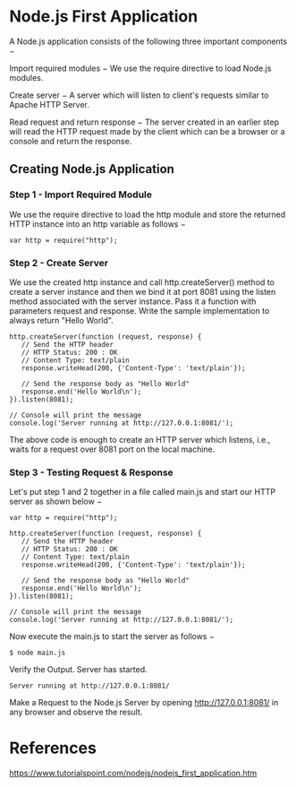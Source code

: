 # Node.js First Application

A Node.js application consists of the following three important components −

Import required modules − We use the require directive to load Node.js modules.

Create server − A server which will listen to client's requests similar to Apache HTTP Server.

Read request and return response − The server created in an earlier step will read the HTTP request made by the client which can be a browser or a console and return the response.

## Creating Node.js Application

### Step 1 - Import Required Module
We use the require directive to load the http module and store the returned HTTP instance into an http variable as follows −
```
var http = require("http");
```
### Step 2 - Create Server
We use the created http instance and call http.createServer() method to create a server instance and then we bind it at port 8081 using the listen method associated with the server instance. Pass it a function with parameters request and response. Write the sample implementation to always return "Hello World".
```
http.createServer(function (request, response) {
   // Send the HTTP header
   // HTTP Status: 200 : OK
   // Content Type: text/plain
   response.writeHead(200, {'Content-Type': 'text/plain'});

   // Send the response body as "Hello World"
   response.end('Hello World\n');
}).listen(8081);

// Console will print the message
console.log('Server running at http://127.0.0.1:8081/');
```
The above code is enough to create an HTTP server which listens, i.e., waits for a request over 8081 port on the local machine.

### Step 3 - Testing Request & Response
Let's put step 1 and 2 together in a file called main.js and start our HTTP server as shown below −
```
var http = require("http");

http.createServer(function (request, response) {
   // Send the HTTP header
   // HTTP Status: 200 : OK
   // Content Type: text/plain
   response.writeHead(200, {'Content-Type': 'text/plain'});

   // Send the response body as "Hello World"
   response.end('Hello World\n');
}).listen(8081);

// Console will print the message
console.log('Server running at http://127.0.0.1:8081/');
```
Now execute the main.js to start the server as follows −
```
$ node main.js
```
Verify the Output. Server has started.
```
Server running at http://127.0.0.1:8081/
```
Make a Request to the Node.js Server by opening http://127.0.0.1:8081/ in any browser and observe the result.


# References
https://www.tutorialspoint.com/nodejs/nodejs_first_application.htm
